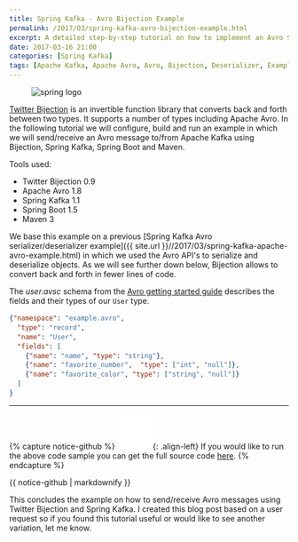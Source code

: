 ```yaml
---
title: Spring Kafka - Avro Bijection Example
permalink: /2017/03/spring-kafka-avro-bijection-example.html
excerpt: A detailed step-by-step tutorial on how to implement an Avro Serializer &amp; Deserializer using Twitter Bijection, Spring Kafka and Spring Boot.
date: 2017-03-16 21:00
categories: [Spring Kafka]
tags: [Apache Kafka, Apache Avro, Avro, Bijection, Deserializer, Example, Maven, Serializer, Spring, Spring Boot, Spring Kafka, Tutorial]
---
```


<figure>
    <img src="{{ site.url }}/assets/images/logos/spring-logo.png" alt="spring logo">
</figure>

[Twitter Bijection](https://github.com/twitter/bijection) is an invertible function library that converts back and forth between two types. It supports a number of types including Apache Avro. In the following tutorial we will configure, build and run an example in which we will send/receive an Avro message to/from Apache Kafka using Bijection, Spring Kafka, Spring Boot and Maven.

Tools used:
* Twitter Bijection 0.9
* Apache Avro 1.8
* Spring Kafka 1.1
* Spring Boot 1.5
* Maven 3

We base this example on a previous [Spring Kafka Avro serializer/deserializer example]({{ site.url }}//2017/03/spring-kafka-apache-avro-example.html) in which we used the Avro API's to serialize and deserialize objects. As we will see further down below, Bijection allows to convert back and forth in fewer lines of code.

The <var>user.avsc</var> schema from the [Avro getting started guide](https://avro.apache.org/docs/current/gettingstartedjava.html#Defining+a+schema) describes the fields and their types of our `User` type.

``` json
{"namespace": "example.avro",
  "type": "record",
  "name": "User",
  "fields": [
    {"name": "name", "type": "string"},
    {"name": "favorite_number",  "type": ["int", "null"]},
    {"name": "favorite_color", "type": ["string", "null"]}
  ]
}
```














---

{% capture notice-github %}
![github mark](/assets/images/logos/github-mark.png){: .align-left}
If you would like to run the above code sample you can get the full source code [here](https://github.com/code-not-found/spring-kafka/tree/master/spring-kafka-avro-bijection).
{% endcapture %}
<div class="notice--info">{{ notice-github | markdownify }}</div>

This concludes the example on how to send/receive Avro messages using Twitter Bijection and Spring Kafka. I created this blog post based on a user request so if you found this tutorial useful or would like to see another variation, let me know.